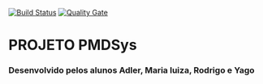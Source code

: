 [![Build Status](https://travis-ci.org/malubsi/pmdsys.svg?branch=master)](https://travis-ci.org/malubsi/pmdsys)
[![Quality Gate](https://sonarqube.com/api/badges/gate?key=pmdsys)](https://sonarqube.com/dashboard/index/pmdsys)
# PROJETO PMDSys
### Desenvolvido pelos alunos Adler, Maria luiza, Rodrigo e Yago
